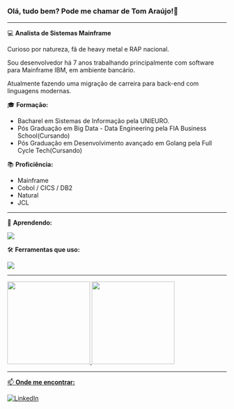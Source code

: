 ### Olá, tudo bem? Pode me chamar de Tom Araújo!👋
___
💻 **Analista de Sistemas Mainframe**

Curioso por natureza, fã de heavy metal e RAP nacional.

Sou desenvolvedor há 7 anos trabalhando principalmente com software para Mainframe IBM, em ambiente bancário. 

Atualmente fazendo uma migração de carreira para back-end com linguagens modernas.


🎓 **Formação:**
- Bacharel em Sistemas de Informação pela UNIEURO.
- Pós Graduação em Big Data - Data Engineering pela FIA Business School(Cursando)
- Pós Graduação em Desenvolvimento avançado em Golang pela Full Cycle Tech(Cursando)

📚 **Proficiência:** 
- Mainframe
- Cobol / CICS / DB2
- Natural
- JCL
___

🌱 **Aprendendo:**
<p align="left">
  <a href="www.linkedin.com/in/ubaraujo">
    <img src="https://skillicons.dev/icons?i=py,fastapi,go,postgres,docker,aws" />
  </a>
</p>

🛠️ **Ferramentas que uso:**
<p align="left">
  <a href="www.linkedin.com/in/ubaraujo">
    <img src="https://skillicons.dev/icons?i=git,github,linux,windows,vscode,idea&theme=dark" />
  </a>
</p>

___

<div>
<a href="https://github.com/tom-ubaraujo">
<img loading="lazy" height="190em" src="https://github-readme-stats.vercel.app/api/top-langs/?username=tom-ubaraujo&layout=donut&bg_color=282A36&border_color=FFF&title_color=E94D5F&text_color=FFF"/>
<img loading="lazy" height="190em" src="https://github-readme-stats.vercel.app/api?username=tom-ubaraujo&show_icons=true&rank_icon=github&theme=dracula"/>
</div>
  
___
  
📫 **Onde me encontrar:**

[![LinkedIn](https://img.shields.io/badge/LinkedIn-0077B5?style=for-the-badge&logo=linkedin&logoColor=white)](www.linkedin.com/in/ubaraujo)

